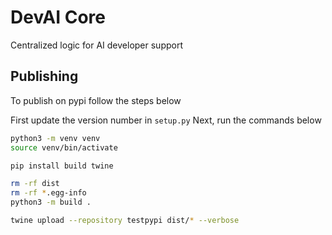# DevAI Core

Centralized logic for AI developer support

## Publishing

To publish on pypi follow the steps below

First update the version number in `setup.py`
Next, run the commands below

```sh
python3 -m venv venv
source venv/bin/activate

pip install build twine

rm -rf dist
rm -rf *.egg-info
python3 -m build .

twine upload --repository testpypi dist/* --verbose
```

